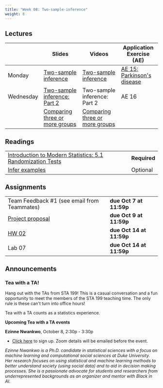 ```yaml
---
title: "Week 08: Two-sample-inference"
weight: 8
---
```


<style>
table {
font-size: 18px;
}

</style>

## Lectures

|           | Slides                   | Videos | Application Exercise (AE) |
|-----------|--------------------------|--------|--------|
| Monday    | [Two-sample inference](https://sta199-fa20-002.netlify.app/slides/15-two-samp-inference.html) | [Two-sample inference](https://warpwire.duke.edu/w/b5QEAA/) | [AE 15: Parkinson's disease](https://sta199-fa20-002.netlify.app/appex/appex15-pd.html)|
| Wednesday |  [Two-sample inference: Part 2](https://sta199-fa20-002.netlify.app/slides/16-two-samp-inference-pt2.html)|  Two-sample inference: Part 2 | AE 16 |
|  |  [Comparing three or more groups](https://sta199-fa20-002.netlify.app/slides/16-chi-sq.html) |  [Comparing three or more groups](https://warpwire.duke.edu/w/HZcEAA/) ||

## Readings

|            |   |
|------------|---|
|[Introduction to Modern Statistics: 5.1 Randomization Tests](https://openintro-ims.netlify.app/intro-stat-inference.html#inf-rand)| **Required**   |
|[Infer examples](https://infer.netlify.app/articles/observed_stat_examples.html) | Optional  |


## Assignments

|                        |   |
|------------------------|---|
| Team Feedback #1 (see email from Teammates) | **due Oct 7 at 11:59p** |
| [Project proposal](https://sta199-fa20-002.netlify.app/project/#project-proposal) | **due Oct 9 at 11:59p** |
| [HW 02](https://sta199-fa20-002.netlify.app/hw/hw-02.html) | **due Oct 14 at 11:59p** |
| Lab 07 | **due Oct 14 at 11:59p** |


## Announcements

### Tea with a TA!

Hang out with the TAs from STA 199! This is a casual conversation and a fun opportunity to meet the members of the STA 199 teaching time. The only rule is these can't turn into office hours! 

Tea with a TA counts as a statistics experience.

**Upcoming Tea with a TA events**

**Ezinne Nwankwo**, October 8, 2:30p - 3:30p
- [Click here](https://forms.gle/EPdQBFigj93JYTET7) to sign up. Zoom details will be emailed before the event.
  
*Ezinne Nwankwo is a Ph.D. candidate in statistical sciences with a focus on machine learning and computational social sciences at Duke University. Her research focuses on using statistical and machine learning methods to better understand society (using social data) and to aid in decision making processes. She is a passionate advocate for students and researchers from underrepresented backgrounds as an organizer and mentor with Black in AI.*





